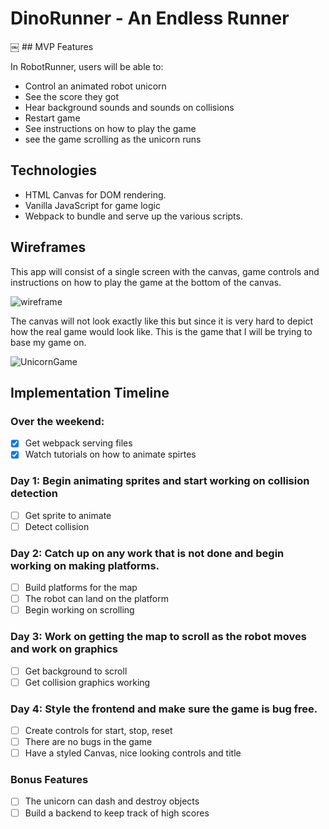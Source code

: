 # DinoRunner - An Endless Runner


￼ ## MVP Features

In RobotRunner, users will be able to:

  - Control an animated robot unicorn
  - See the score they got
  - Hear background sounds and sounds on collisions
  - Restart game
  - See instructions on how to play the game
  - see the game scrolling as the unicorn runs
## Technologies

  - HTML Canvas for DOM rendering.
  - Vanilla JavaScript for game logic
  - Webpack to bundle and serve up the various scripts.

## Wireframes

  This app will consist of a single screen with the canvas, game controls and instructions on how to play the game at the bottom of the canvas.

  ![wireframe](wireframe.png)

  The canvas will not look exactly like this but since it is very hard to depict how the real game would look like. This is the game that I will be trying to base my game on.

  ![UnicornGame](unicorn.png)

  ## Implementation Timeline

  ### Over the weekend:

  - [x] Get webpack serving files
  - [x] Watch tutorials on how to animate spirtes

  ### Day 1: Begin animating sprites and start working on collision detection
  - [ ] Get sprite to animate
  - [ ] Detect collision

  ### Day 2: Catch up on any work that is not done and begin working on making platforms.
  - [ ] Build platforms for the map
  - [ ] The robot can land on the platform
  - [ ] Begin working on scrolling

  ### Day 3: Work on getting the map to scroll as the robot moves and work on graphics
  - [ ] Get background to scroll
  - [ ] Get collision graphics working

  ### Day 4: Style the frontend and make sure the game is bug free.
  - [ ] Create controls for start, stop, reset
  - [ ] There are no bugs in the game
  - [ ] Have a styled Canvas, nice looking controls and title

  ### Bonus Features
  - [ ] The unicorn can dash and destroy objects
  - [ ] Build a backend to keep track of high scores
